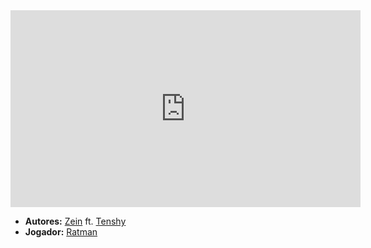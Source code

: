 <iframe width="560" height="315" src="https://www.youtube.com/embed/pdMRAWU8Wzs?si=GFZim_CiKoS09Qbv" title="YouTube video player" frameborder="0" allow="accelerometer; autoplay; clipboard-write; encrypted-media; gyroscope; picture-in-picture; web-share" referrerpolicy="strict-origin-when-cross-origin" allowfullscreen></iframe>

- **Autores:** [Zein](../Autores/Zein.md) ft. [Tenshy](../Autores/Tenshy.md)
- **Jogador:** [Ratman](../Jogadores/Ratman.md)